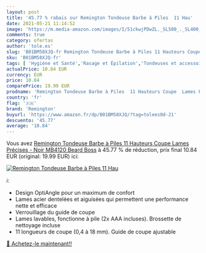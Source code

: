 ```yaml
---
layout: post
title: '45.77 % rabais sur Remington Tondeuse Barbe à Piles  11 Hau'
date: 2021-05-21 11:14:52
image: 'https://m.media-amazon.com/images/I/51ckwjPDwZL._SL500_._SL400_.jpg'
comments: true
category: ofertas
author: 'tole.es'
slug: 'B01BM58XJQ-fr Remington Tondeuse Barbe à Piles 11 Hauteurs Coupe Lames...'
sku: 'B01BM58XJQ-fr'
tags: [ 'Hygiène et Santé','Rasage et Épilation','Tondeuses et accessoires','Tondeuses visage','remington', ]
actualPrice: 10.84 EUR
currency: EUR
price: 10.84
comparePrice: 19.99 EUR
prodname: 'Remington Tondeuse Barbe à Piles  11 Hauteurs Coupe  Lames Précises - Noir MB4120 Beard Boss'
country: 'fr'
flag: '🇫🇷'
brand: 'Remington'
buyurl: 'https://www.amazon.fr/dp/B01BM58XJQ/?tag=tolees0d-21'
descuento: '45.77'
average: '10.84'
---
```


Vous avez [Remington Tondeuse Barbe à Piles  11 Hauteurs Coupe  Lames Précises - Noir MB4120 Beard Boss](https://www.amazon.fr/dp/B01BM58XJQ/?tag=tolees0d-21)  à  45.77 % de réduction, prix final  10.84 EUR (original: 19.99 EUR) ici:

[![Remington Tondeuse Barbe à Piles  11 Hau](https://m.media-amazon.com/images/I/51ckwjPDwZL._SL500_._SL400_.jpg)](https://www.amazon.fr/dp/B01BM58XJQ/?tag=tolees0d-21)

ℹ️:

- Design OptiAngle pour un maximum de confort
- Lames acier dentelées et aiguisées qui permettent une performance nette et efficace
- Verrouillage du guide de coupe
- Lames lavables, fonctionne à pile (2x AAA incluses). Brossette de nettoyage incluse
- 11 longueurs de coupe (0,4 à 18 mm). Guide de coupe ajustable

[🛒 Achetez-le maintenant!!](https://www.amazon.fr/dp/B01BM58XJQ/?tag=tolees0d-21)
